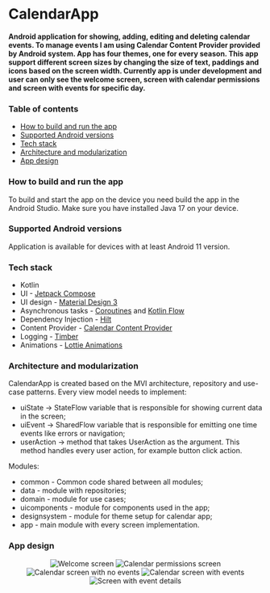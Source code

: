 # CalendarApp

<b>Android application for showing, adding, editing and deleting calendar events. To manage events I am using Calendar Content Provider provided by Android system. 
App has four themes, one for every season. This app support different screen sizes by changing the size of text, paddings and icons based on the screen width.
Currently app is under development and user can only see the welcome screen, screen with calendar permissions and screen with events for specific day.</b>

### Table of contents
* [How to build and run the app](#how-to-build-and-run-the-app)
* [Supported Android versions](#supported-android-versions)
* [Tech stack](#tech-stack)
* [Architecture and modularization](#architecture-and-modularization)
* [App design](#app-design)

### How to build and run the app

To build and start the app on the device you need build the app in the Android Studio. Make sure you have installed Java 17 on your device.

### Supported Android versions

Application is available for devices with at least Android 11 version.

### Tech stack

* Kotlin
* UI - [Jetpack Compose](https://developer.android.com/jetpack/compose?gclsrc=ds&gclsrc=ds)
* UI design - [Material Design 3](https://m3.material.io/)
* Asynchronous tasks - [Coroutines](https://kotlinlang.org/docs/coroutines-overview.html) and [Kotlin Flow](https://kotlinlang.org/docs/flow.html)
* Dependency Injection - [Hilt](https://developer.android.com/training/dependency-injection/hilt-android)
* Content Provider - [Calendar Content Provider](https://developer.android.com/guide/topics/providers/calendar-provider)
* Logging - [Timber](https://github.com/JakeWharton/timber)
* Animations - [Lottie Animations](https://airbnb.design/lottie/)

### Architecture and modularization

CalendarApp is created based on the MVI architecture, repository and use-case patterns. Every view model needs to implement:

* uiState -> StateFlow variable that is responsible for showing current data in the screen;
* uiEvent -> SharedFlow variable that is responsible for emitting one time events like errors or navigation;
* userAction -> method that takes UserAction as the argument. This method handles every user action, for example button click action.

Modules:

* common - Common code shared between all modules;
* data - module with repositories;
* domain - module for use cases;
* uicomponents - module for components used in the app;
* designsystem - module for theme setup for calendar app;
* app - main module with every screen implementation.

### App design

<p align="center">
<img src="screens/welcome_screen.jpg" alt="Welcome screen">
<img src="screens/calendar_permission_screen.jpg" alt="Calendar permissions screen">
<img src="screens/calendar_screen_no_events.png" alt="Calendar screen with no events">
<img src="screens/calendar_screen.png" alt="Calendar screen with events">
<img src="screens/event_details.png" alt="Screen with event details">
</p>
